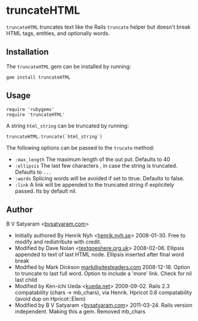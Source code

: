 truncateHTML
==============
`truncateHTML` truncates text like the Rails `truncate` helper but doesn't break HTML tags, entities, and optionally words.

Installation
------------

The `truncateHTML` gem can be installed by running:

    gem install truncateHTML

Usage
-----

    require 'rubygems'
    require 'truncateHTML'

A string `html_string` can be truncated by running:

    truncateHTML.truncate(`html_string`) 

The following options can be passed to the `trucate` method:

- `:max_length` The maximum length of the out put. Defaults to 40
- `:ellipsis` The last few characters , in case the string is truncated. Defaults to `...`
- `:words` Splicing words will be avoided if set to ttrue. Defaults to false.
- `:link` A link will be appended to the truncated string if explicitely passed. Its by default nil.

Author
------

B V Satyaram <[bvsatyaram.com](http://bvsatyaram.com)>

- Initially authored By Henrik Nyh <[henrik.nyh.se](http://henrik.nyh.se)> 2008-01-30. Free to modify and redistribute with credit.
- Modified by Dave Nolan <[textgoeshere.org.uk](http://textgoeshere.org.uk)> 2008-02-06. Ellipsis appended to text of last HTML node. Ellipsis inserted after final word break
- Modified by Mark Dickson <mark@sitesteaders.com> 2008-12-18. Option to truncate to last full word. Option to include a 'more' link. Check for nil last child
- Modified by Ken-ichi Ueda <[kueda.net](http://kueda.net)> 2009-09-02. Rails 2.3 compatability (chars -> mb_chars), via Henrik. Hpricot 0.8 compatability (avoid dup on Hpricot::Elem)
- Modified by B V Satyaram <[bvsatyaram.com](http://bvsatyaram.com)> 2011-03-24. Rails version independent. Making this a gem. Removed mb_chars
